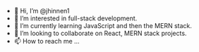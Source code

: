 - 👋 Hi, I’m @jhinnen1
- 👀 I’m interested in full-stack development.
- 🌱 I’m currently learning JavaScript and then the MERN stack.
- 💞️ I’m looking to collaborate on React, MERN stack projects.
- 📫 How to reach me ...

<!---
jhinnen1/jhinnen1 is a ✨ special ✨ repository because its `README.md` (this file) appears on your GitHub profile.
You can click the Preview link to take a look at your changes.
--->
